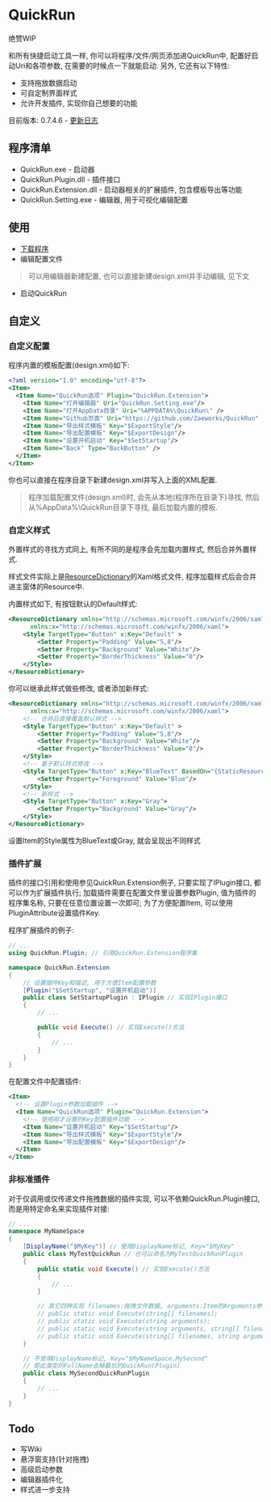 # QuickRun
绝赞WIP

和所有快捷启动工具一样, 你可以将程序/文件/网页添加进QuickRun中, 配置好启动Uri和各项参数, 在需要的时候点一下就能启动. 另外, 它还有以下特性:
* 支持拖放数据启动
* 可自定制界面样式
* 允许开发插件, 实现你自己想要的功能

目前版本: 0.7.4.6 - [更新日志](ChangeLog.md)

## 程序清单
- QuickRun.exe - 启动器
- QuickRun.Plugin.dll - 插件接口
- QuickRun.Extension.dll - 启动器相关的扩展插件, 包含模板导出等功能
- QuickRun.Setting.exe - 编辑器, 用于可视化编辑配置

## 使用
- [下载程序](https://github.com/Zaeworks/QuickRun/releases)
- 编辑配置文件
> 可以用编辑器新建配置, 也可以直接新建design.xml并手动编辑, 见下文
- 启动QuickRun

## 自定义
### 自定义配置
程序内置的模板配置(design.xml)如下:
```xml
<?xml version="1.0" encoding="utf-8"?>
<Item>
  <Item Name="QuickRun选项" Plugin="QuickRun.Extension">
    <Item Name="打开编辑器" Uri="QuickRun.Setting.exe"/>
    <Item Name="打开AppData目录" Uri="%APPDATA%\QuickRun\" />
    <Item Name="Github页面" Uri="https://github.com/Zaeworks/QuickRun" />
    <Item Name="导出样式模板" Key="$ExportStyle"/>
    <Item Name="导出配置模板" Key="$ExportDesign"/>
    <Item Name="设置开机启动" Key="$SetStartup"/>
    <Item Name="Back" Type="BackButton" />
  </Item>
</Item>
```
你也可以直接在程序目录下新建design.xml并写入上面的XML配置.

> 程序加载配置文件(design.xml)时, 会先从本地(程序所在目录下)寻找, 然后从%AppData%\QuickRun目录下寻找, 最后加载内置的模板.

### 自定义样式
外置样式的寻找方式同上, 有所不同的是程序会先加载内置样式, 然后合并外置样式.

样式文件实际上是[ResourceDictionary](https://docs.microsoft.com/en-us/dotnet/api/system.windows.resourcedictionary)的Xaml格式文件,
程序加载样式后会合并进主窗体的Resource中.

内置样式如下, 有按钮默认的Default样式:
```xml
<ResourceDictionary xmlns="http://schemas.microsoft.com/winfx/2006/xaml/presentation" 
      xmlns:x="http://schemas.microsoft.com/winfx/2006/xaml">
    <Style TargetType="Button" x:Key="Default" >
        <Setter Property="Padding" Value="5,8"/>
        <Setter Property="Background" Value="White"/>
        <Setter Property="BorderThickness" Value="0"/>
    </Style>
</ResourceDictionary>
```

你可以继承此样式做些修改, 或者添加新样式:
```xml
<ResourceDictionary xmlns="http://schemas.microsoft.com/winfx/2006/xaml/presentation" 
      xmlns:x="http://schemas.microsoft.com/winfx/2006/xaml">
    <!-- 合并后直接覆盖默认样式 -->
    <Style TargetType="Button" x:Key="Default" >
        <Setter Property="Padding" Value="5,8"/>
        <Setter Property="Background" Value="White"/>
        <Setter Property="BorderThickness" Value="0"/>
    </Style>
    <!-- 基于默认样式修改 -->
    <Style TargetType="Button" x:Key="BlueText" BasedOn="{StaticResource Default}">
        <Setter Property="Foreground" Value="Blue"/>
    </Style>
    <!-- 新样式 -->
    <Style TargetType="Button" x:Key="Gray">
        <Setter Property="Background" Value="Gray"/>
    </Style>
</ResourceDictionary>
```
设置Item的Style属性为BlueText或Gray, 就会呈现出不同样式

### 插件扩展
插件的接口引用和使用参见QuickRun.Extension例子, 只要实现了IPlugin接口, 都可以作为扩展插件执行;
加载插件需要在配置文件里设置参数Plugin, 值为插件的程序集名称, 只要在任意位置设置一次即可;
为了方便配置Item, 可以使用PluginAttribute设置插件Key.

程序扩展插件的例子:
```csharp
// ...
using QuickRun.Plugin; // 引用QuickRun.Extension程序集

namespace QuickRun.Extension
{
    // 设置插件Key和描述, 用于方便Item配置参数
    [Plugin("$SetStartup", "设置开机启动")]
    public class SetStartupPlugin : IPlugin // 实现IPlugin接口
    {
        // ...

        public void Execute() // 实现Execute()方法
        {
            // ...
        }
    }
}
```

在配置文件中配置插件:
```xml
<Item>
  <!-- 设置Plugin参数加载插件 -->
  <Item Name="QuickRun选项" Plugin="QuickRun.Extension">
    <!-- 使用刚才设置的Key配置插件功能 -->
    <Item Name="设置开机启动" Key="$SetStartup"/>
    <Item Name="导出样式模板" Key="$ExportStyle"/>
    <Item Name="导出配置模板" Key="$ExportDesign"/>
  </Item>
</Item>
```

### 非标准插件
对于仅调用或仅传递文件拖拽数据的插件实现, 可以不依赖QuickRun.Plugin接口, 而是用特定命名来实现插件对接:
```csharp
// ...
namespace MyNameSpace
{
    [DisplayName("$MyKey")] // 使用DisplayName标记, Key="$MyKey"
    public class MyTestQuickRun // 也可以命名为MyTestQuickRunPlugin
    {
        public static void Execute() // 实现Execute()方法
        {
            // ...
        }

        // 其它四种实现 filenames:拖拽文件数据, arguments:Item的Arguments参数
        // public static void Execute(string[] filenames);
        // public static void Execute(string arguments);
        // public static void Execute(string arguments, string[] filenames);
        // public static void Execute(string[] filenames, string arguments);
    }

    // 不使用DisplayName标记, Key="$MyNameSpace.MySecond"
    // 即此类型的FullName去掉最后的QuickRun(Plugin)
    public class MySecondQuickRunPlugin
    {
        // ...
    }
}
```

## Todo
- 写Wiki
- 悬浮窗支持(针对拖拽)
- 高级启动参数
- 编辑器插件化
- 样式进一步支持
